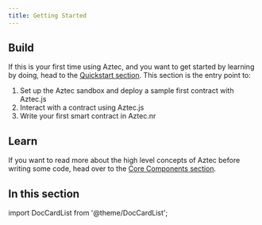 ```yaml
---
title: Getting Started
---
```


## Build

If this is your first time using Aztec, and you want to get started by learning by doing, head to the [Quickstart section](quickstart.md). This section is the entry point to:

1. Set up the Aztec sandbox and deploy a sample first contract with Aztec.js
2. Interact with a contract using Aztec.js
3. Write your first smart contract in Aztec.nr

## Learn

If you want to read more about the high level concepts of Aztec before writing some code, head over to the [Core Components section](../../learn/about_aztec/technical_overview.md).

## In this section

import DocCardList from '@theme/DocCardList';

<DocCardList />
